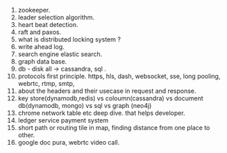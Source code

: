 1. zookeeper.
2. leader selection algorithm.
3. heart beat detection.
4. raft and paxos.
5. what is distributed locking system ?
6. write ahead log.
7. search engine elastic search.
8. graph data base.
9. db - disk all -> cassandra, sql .
10. protocols first principle.  https, hls, dash, websocket, sse, long pooling, webrtc, rtmp, smtp,
11. about the headers and their usecase in request and response.
12. key store(dynamodb,redis) vs coloumn(cassandra) vs document db(dynamodb, mongo) vs sql vs graph (neo4j)
13. chrome network table etc deep dive. that helps developer.
14. ledger service payment system
15. short path or routing tile in map, finding distance from one place to other.
16. google doc pura, webrtc video call.
